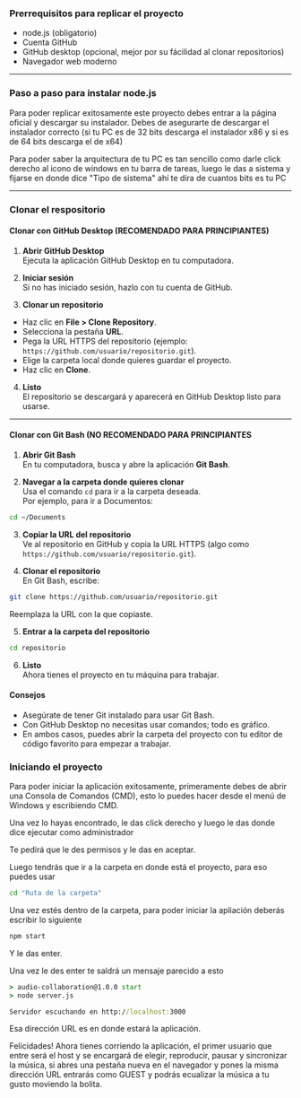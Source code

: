 ### Prerrequisitos para replicar el proyecto

- node.js (obligatorio)
- Cuenta GitHub
- GitHub desktop (opcional, mejor por su fácilidad al clonar repositorios)
- Navegador web moderno

---
### Paso a paso para instalar node.js

Para poder replicar exitosamente este proyecto debes entrar a la página oficial y descargar su instalador. Debes de asegurarte de descargar el instalador correcto (si tu PC es de 32 bits descarga el instalador x86 y si es de 64 bits descarga el de x64)

Para poder saber la arquitectura de tu PC es tan sencillo como darle click derecho al icono de windows en tu barra de tareas, luego le das a sistema  y fijarse en donde dice "Tipo de sistema" ahí te dira de cuantos bits es tu PC

---

### Clonar el respositorio 


#### Clonar con GitHub Desktop (RECOMENDADO PARA PRINCIPIANTES)

1. **Abrir GitHub Desktop**  
Ejecuta la aplicación GitHub Desktop en tu computadora.

2. **Iniciar sesión**  
Si no has iniciado sesión, hazlo con tu cuenta de GitHub.

3. **Clonar un repositorio**  
- Haz clic en **File > Clone Repository**.  
- Selecciona la pestaña **URL**.  
- Pega la URL HTTPS del repositorio (ejemplo: `https://github.com/usuario/repositorio.git`).  
- Elige la carpeta local donde quieres guardar el proyecto.  
- Haz clic en **Clone**.

4. **Listo**  
El repositorio se descargará y aparecerá en GitHub Desktop listo para usarse.

---

#### Clonar con Git Bash (NO RECOMENDADO PARA PRINCIPIANTES

1. **Abrir Git Bash**  
   En tu computadora, busca y abre la aplicación **Git Bash**.

2. **Navegar a la carpeta donde quieres clonar**  
   Usa el comando `cd` para ir a la carpeta deseada.  
   Por ejemplo, para ir a Documentos:  

```bash
cd ~/Documents
```

3. **Copiar la URL del repositorio**  
Ve al repositorio en GitHub y copia la URL HTTPS (algo como `https://github.com/usuario/repositorio.git`).

4. **Clonar el repositorio**  
En Git Bash, escribe:  

```bash
git clone https://github.com/usuario/repositorio.git
```

Reemplaza la URL con la que copiaste.

5. **Entrar a la carpeta del repositorio**  

```bash
cd repositorio
```


6. **Listo**  
Ahora tienes el proyecto en tu máquina para trabajar.


#### Consejos

- Asegúrate de tener Git instalado para usar Git Bash.  
- Con GitHub Desktop no necesitas usar comandos; todo es gráfico.  
- En ambos casos, puedes abrir la carpeta del proyecto con tu editor de código favorito para empezar a trabajar.

### Iniciando el proyecto

Para poder iniciar la aplicación exitosamente, primeramente debes de abrir una Consola de Comandos (CMD), esto lo puedes hacer desde el menú de Windows y escribiendo CMD.

Una vez lo hayas encontrado, le das click derecho y luego le das donde dice ejecutar como administrador

Te pedirá que le des permisos y le das en aceptar.

Luego tendrás que ir a la carpeta en donde está el proyecto, para eso puedes usar

```cmd
cd "Ruta de la carpeta"
```
Una vez estés dentro de la carpeta, para poder iniciar la apliación deberás escribir lo siguiente

```cmd
npm start
```

Y le das enter.

Una vez le des enter te saldrá un mensaje parecido a esto 

```cmd
> audio-collaboration@1.0.0 start
> node server.js

Servidor escuchando en http://localhost:3000
```

Esa dirección URL es en donde estará la aplicación. 

Felicidades! Ahora tienes corriendo la aplicación, el primer usuario que entre será el host y se encargará de elegir, reproducir, pausar y sincronizar la música, si abres una pestaña nueva en el navegador y pones la misma dirección URL entrarás como GUEST y podrás ecualizar la música a tu gusto moviendo la bolita.
